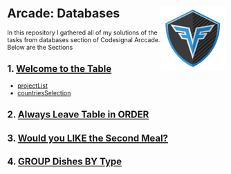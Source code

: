 # Arcade: Databases <img src="https://github.com/levonaramyan/CodeFights_Tasks/blob/master/codefights_logo.png" align="right" width="150px" height="150px" />
In this repository I gathered all of my solutions of the tasks from databases section of Codesignal Arccade. Below are the Sections

## 1. [Welcome to the Table](https://github.com/levonaramyan/CodeFights_Tasks/blob/master/Arcade/Databases/01_Welcome_To_The_Table.sql)
   -  [projectList](https://github.com/levonaramyan/CodeFights_Tasks/blob/master/Arcade/Databases/01_Welcome_To_The_Table.sql)
   -  [countriesSelection](https://github.com/levonaramyan/CodeFights_Tasks/blob/master/Arcade/Databases/01_Welcome_To_The_Table.sql)

## 2. [Always Leave Table in ORDER](https://github.com/levonaramyan/CodeFights_Tasks/blob/master/Arcade/Databases/02_Always_Leave_Table_In_ORDER.sql)

## 3. [Would you LIKE the Second Meal?](https://github.com/levonaramyan/CodeFights_Tasks/blob/master/Arcade/Databases/03_Would_You_Like_The_Second_Meal.sql)

## 4. [GROUP Dishes BY Type](https://github.com/levonaramyan/CodeFights_Tasks/blob/master/Arcade/Databases/04_GROUP_Dishes_BY_TYPE.sql)
